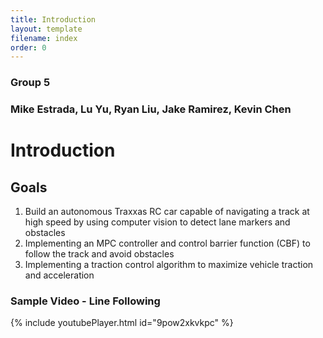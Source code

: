 ```yaml
---
title: Introduction
layout: template
filename: index
order: 0
--- 
```

### Group 5 
### Mike Estrada, Lu Yu, Ryan Liu, Jake Ramirez, Kevin Chen

# Introduction

## Goals
1. Build an autonomous Traxxas RC car capable of navigating a track at high speed by using computer vision to detect lane markers and obstacles
2. Implementing an MPC controller and control barrier function (CBF) to follow the track and avoid obstacles
3. Implementing a traction control algorithm to maximize vehicle traction and acceleration


### Sample Video - Line Following

{% include youtubePlayer.html id="9pow2xkvkpc" %}



